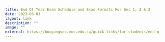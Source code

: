 ```yaml
---
title: End Of Year Exam Schedule and Exam Formats For Sec 1, 2 & 3
date: 2023-08-03
layout: link
description: ""
image: ""
external: https://hougangsec.moe.edu.sg/quick-links/for-students/end-of-year-exam-sched/quick-links/for-students/end-of-year-exam-sched/quick-links/for-students/end-of-year-exam-sched/quick-links/for-students/end-of-year-exam-sched/quick-links/for-students/end-of-year-exam-schedule/
---
```

